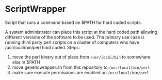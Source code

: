 # ScriptWrapper
Script that runs a command based on $PATH for hard coded scripts.

A system administrator can place this script at the hard coded path allowing different versions of the software to be used.
The primary use case is running third party perl scripts on a cluster of computers who have /usr/local/bin/perl hard coded.
Steps:
1. move the perl binary out of place from `/usr/local/bin` to somewhere else in $PATH
2. move genericwrapper.sh from this repository to `/usr/local/bin/perl`
3. make sure execute permissions are enabled on `/usr/local/bin/perl`



